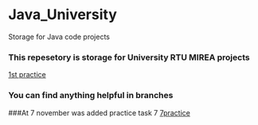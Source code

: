 # Java_University
Storage for Java code projects
### This repesetory is storage for University RTU MIREA projects ###
[1st practice](https://github.com/EstonianGuy/Java_University/tree/1st_task)

### You can find anything helpful in branches
###At 7 november was added practice task 7
[7practice](https://github.com/EstonianGuy/Java_University/tree/sevenPractice)
